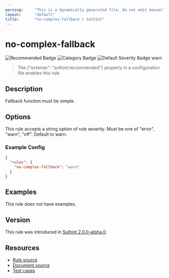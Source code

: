 ```yaml
---
warning:     "This is a dynamically generated file. Do not edit manually."
layout:      "default"
title:       "no-complex-fallback | Solhint"
---
```


# no-complex-fallback
![Recommended Badge](https://img.shields.io/badge/-Recommended-brightgreen)
![Category Badge](https://img.shields.io/badge/-Security%20Rules-informational)
![Default Severity Badge warn](https://img.shields.io/badge/Default%20Severity-warn-yellow)
> The {"extends": "solhint:recommended"} property in a configuration file enables this rule.


## Description
Fallback function must be simple.

## Options
This rule accepts a string option of rule severity. Must be one of "error", "warn", "off". Default to warn.

### Example Config
```json
{
  "rules": {
    "no-complex-fallback": "warn"
  }
}
```


## Examples
This rule does not have examples.

## Version
This rule was introduced in [Solhint 2.0.0-alpha.0](https://github.com/solhint-community/solhint-community/tree/v2.0.0-alpha.0)

## Resources
- [Rule source](https://github.com/solhint-community/solhint-community/tree/master/lib/rules/security/no-complex-fallback.js)
- [Document source](https://github.com/solhint-community/solhint-community/tree/master/docs/rules/security/no-complex-fallback.md)
- [Test cases](https://github.com/solhint-community/solhint-community/tree/master/test/rules/security/no-complex-fallback.js)
